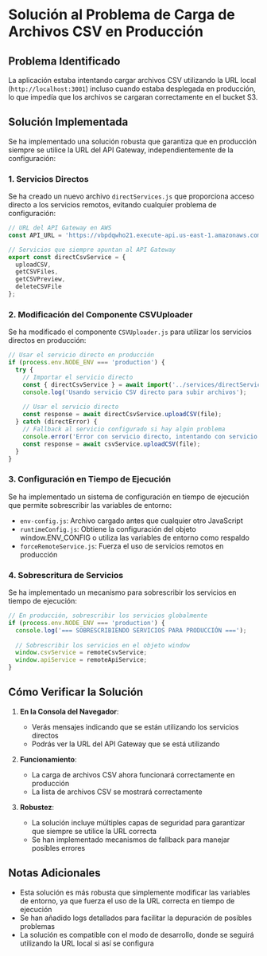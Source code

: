 # Solución al Problema de Carga de Archivos CSV en Producción

## Problema Identificado

La aplicación estaba intentando cargar archivos CSV utilizando la URL local (`http://localhost:3001`) incluso cuando estaba desplegada en producción, lo que impedía que los archivos se cargaran correctamente en el bucket S3.

## Solución Implementada

Se ha implementado una solución robusta que garantiza que en producción siempre se utilice la URL del API Gateway, independientemente de la configuración:

### 1. Servicios Directos

Se ha creado un nuevo archivo `directServices.js` que proporciona acceso directo a los servicios remotos, evitando cualquier problema de configuración:

```javascript
// URL del API Gateway en AWS
const API_URL = 'https://vbpdqwho21.execute-api.us-east-1.amazonaws.com/dev';

// Servicios que siempre apuntan al API Gateway
export const directCsvService = {
  uploadCSV,
  getCSVFiles,
  getCSVPreview,
  deleteCSVFile
};
```

### 2. Modificación del Componente CSVUploader

Se ha modificado el componente `CSVUploader.js` para utilizar los servicios directos en producción:

```javascript
// Usar el servicio directo en producción
if (process.env.NODE_ENV === 'production') {
  try {
    // Importar el servicio directo
    const { directCsvService } = await import('../services/directServices');
    console.log('Usando servicio CSV directo para subir archivos');
    
    // Usar el servicio directo
    const response = await directCsvService.uploadCSV(file);
  } catch (directError) {
    // Fallback al servicio configurado si hay algún problema
    console.error('Error con servicio directo, intentando con servicio configurado');
    const response = await csvService.uploadCSV(file);
  }
}
```

### 3. Configuración en Tiempo de Ejecución

Se ha implementado un sistema de configuración en tiempo de ejecución que permite sobrescribir las variables de entorno:

- `env-config.js`: Archivo cargado antes que cualquier otro JavaScript
- `runtimeConfig.js`: Obtiene la configuración del objeto window.ENV_CONFIG o utiliza las variables de entorno como respaldo
- `forceRemoteService.js`: Fuerza el uso de servicios remotos en producción

### 4. Sobrescritura de Servicios

Se ha implementado un mecanismo para sobrescribir los servicios en tiempo de ejecución:

```javascript
// En producción, sobrescribir los servicios globalmente
if (process.env.NODE_ENV === 'production') {
  console.log('=== SOBRESCRIBIENDO SERVICIOS PARA PRODUCCIÓN ===');
  
  // Sobrescribir los servicios en el objeto window
  window.csvService = remoteCsvService;
  window.apiService = remoteApiService;
}
```

## Cómo Verificar la Solución

1. **En la Consola del Navegador**:
   - Verás mensajes indicando que se están utilizando los servicios directos
   - Podrás ver la URL del API Gateway que se está utilizando

2. **Funcionamiento**:
   - La carga de archivos CSV ahora funcionará correctamente en producción
   - La lista de archivos CSV se mostrará correctamente

3. **Robustez**:
   - La solución incluye múltiples capas de seguridad para garantizar que siempre se utilice la URL correcta
   - Se han implementado mecanismos de fallback para manejar posibles errores

## Notas Adicionales

- Esta solución es más robusta que simplemente modificar las variables de entorno, ya que fuerza el uso de la URL correcta en tiempo de ejecución
- Se han añadido logs detallados para facilitar la depuración de posibles problemas
- La solución es compatible con el modo de desarrollo, donde se seguirá utilizando la URL local si así se configura